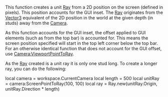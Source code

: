 This function creates a unit [Ray](https://developer.roblox.com/en-us/api-reference/datatype/Ray) from a 2D position on the screen (defined in pixels). This position accounts for the GUI inset. The [Ray](https://developer.roblox.com/en-us/api-reference/datatype/Ray) originates from the [Vector3](https://developer.roblox.com/en-us/api-reference/datatype/Vector3) equivalent of the 2D position in the world at the given depth (in studs) away from the [Camera](https://developer.roblox.com/en-us/api-reference/class/Camera).

As this function accounts for the GUI inset, the offset applied to GUI elements (such as from the top bar) is accounted for. This means the screen position specified will start in the top left corner below the top bar. For an otherwise identical function that does not account for the GUI offset, use [Camera:ViewportPointToRay](https://developer.roblox.com/en-us/api-reference/function/Camera/ViewportPointToRay).

As the [Ray](https://developer.roblox.com/en-us/api-reference/datatype/Ray) created is a unit ray it is only one stud long. To create a longer ray, you can do the following:

local camera = workspace.CurrentCamera
local length = 500
local unitRay = camera:ScreenPointToRay(100, 100)
local ray = Ray.new(unitRay.Origin, unitRay.Direction \* length)